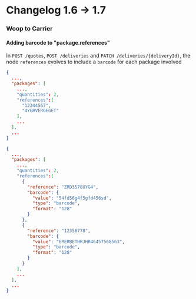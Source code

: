 # Changelog 1.6 -> 1.7

### Woop to Carrier

#### Adding barcode to "package.references"

In `POST /quotes`, `POST /deliveries` and `PATCH /deliveries/{deliveryId}`, the node `references` evolves to include a `barcode` for each package involved

<!--
type: tab
title: 1.6.0
-->

```json
{
  ...,
  "packages": [
    ...,
    "quantities": 2,
    "references":[
      "12344567",
      "4YGRVERGEGET"
    ],
    ...
  ],
  ...
}
```

<!--
type: tab
title: 1.7.0
-->

```json
{
  ...,
  "packages": [
    ...,
    "quantities": 2,
    "references":[
      {
        "reference": "ZRD3578UYG4",
        "barcode": {
          "value": "54fd56g4f5gfd456sd",
          "type": "barcode",
          "format": "128"
        }
      },
      {
        "reference": "12356778",
        "barcode": {
          "value": "ERERBETHRJHR46457568563",
          "type": "barcode",
          "format": "128"
        }
      }
    ],
    ...
  ],
  ...
}
```

<!-- type: tab-end -->
